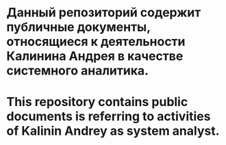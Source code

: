 # Данный репозиторий содержит публичные документы, относящиеся к деятельности Калинина Андрея в качестве системного аналитика.

# This repository contains public documents is referring to activities of Kalinin Andrey as system analyst.
